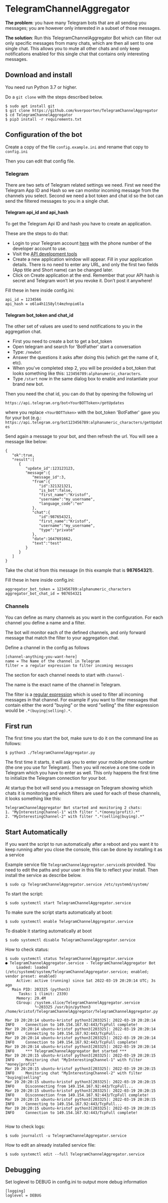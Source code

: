 
# TelegramChannelAggregator

**The problem**: you have many Telegram bots that are all sending you messages; you are however only interested in a subset of those messages.

**The solution**: Run this TelegramChannelAggregator Bot which can filter out only specific messages from many chats, which are then all sent to one single chat. 
This allows you to mute all other chats and only keep notifications enabled for this single chat that contains only interesting messages.

## Download and install

You need run Python 3.7 or higher.

Do a `git clone` with the steps described below.

```
$ sudo apt install git
$ git clone https://github.com/kverpoorten/TelegramChannelAggregator
$ cd TelegramChannelAggregator
$ pip3 install -r requirements.txt
```

## Configuration of the bot

Create a copy of the file `config.example.ini` and rename that copy to `config.ini`

Then you can edit that config file.

### Telegram 
There are two sets of Telegram related settings we need. 
First we need the Telegram App ID and Hash so we can monitor incoming message from the channels you select.
Second we need a bot token and chat id so the bot can send the filtered messages to you in a single chat.

#### Telegram api_id and api_hash
To get the Telegram Api ID and hash you have to create an application.

These are the steps to do that:
-   Login to your Telegram account [here](https://my.telegram.org/) with the phone number of the developer account to use.
-   Visit the [API development tools](https://my.telegram.org/apps)
-   Create a new application window will appear. Fill in your application details. There is no need to enter any URL, and only the first two fields (App title and Short name) can be changed later.
-   Click on Create application at the end. Remember that your API hash is secret and Telegram won’t let you revoke it. Don’t post it anywhere!

Fill these in here inside config.ini:
```
api_id = 1234566
api_hash = o6la4h1158ylt4mzhnpio6la
```

#### Telegram bot_token and chat_id
The other set of values are used to send notifications to you in the aggregation chat.
-   First you need to create a bot to get a bot_token
-   Open telegram and search for 'BotFather' start a conversation
-   Type: `/newbot`
-   Answer the questions it asks after doing this (which get the name of it, etc).
-   When you've completed step 2, you will be provided a bot_token that looks something like this: `123456789:alphanumeric_characters`.
-   Type `/start` now in the same dialog box to enable and instantiate your brand new bot.

Then you need the chat id, you can do that by opening the following url
```
https://api.telegram.org/bot<YourBOTToken>/getUpdates
```
where you replace `<YourBOTToken>` with the bot_token 'BotFather' gave you for your bot (e.g.: `https://api.telegram.org/bot123456789:alphanumeric_characters/getUpdates`

Send again a message to your bot, and then refresh the url. You will see a message like below:
```
{
   "ok":true,
   "result":[
      {
         "update_id":123123123,
         "message":{
            "message_id":3,
            "from":{
               "id":321321321,
               "is_bot":false,
               "first_name":"Kristof",
               "username":"my_username",
               "language_code":"en"
            },
            "chat":{
               "id":987654321,
               "first_name":"Kristof",
               "username":"my_username",
               "type":"private"
            },
            "date":1647691662,
            "text":"test"
         }
      }
   ]
}
```

Take the chat id from this message (in this example that is **987654321**).

Fill these in here inside config.ini:
```
aggregator_bot_token = 123456789:alphanumeric_characters
aggregator_bot_chat_id = 987654321
```

### Channels
You can define as many channels as you want in the configuration. For each channel you define a name and a filter.

The bot will monitor each of the defined channels, and only forward message that match the filter to your aggregation chat.

Define a channel in the config as follows
```
[channel-anything-you-want-here]
name = The Name of the channel in Telegram
filter = a regular expression to filter incoming messages
```
The section for each channel needs to start with `channel-` 

The name is the exact name of the channel in Telegram.

The filter is a [regular expression](https://docs.python.org/3/howto/regex.html) which is used to filter all incoming messages in that channel.
For example if you want to filter messages that contain either the word "buying" or the word "selling" the filter expression would be `.*(buying|selling).*`.

## First run
The first time you start the bot, make sure to do it on the command line as follows:
```
$ python3 ./TelegramChannelAggregator.py
```
The first time it starts, it will ask you to enter your mobile phone number (the one you use for Telegram). Then you will receive a one time code in Telegram which you have to enter as well.
This only happens the first time to initialize the Telegram connection for your bot.

At startup the bot will send you a message on Telegram showing which chats it is monitoring and which filters are used for each of these channels, it looks something like this:
```
TelegramChannelAggregator Bot started and monitoring 2 chats:  
1. "MyInterestingChannel-1" with filter ".*(money|profit).*"  
2. "MyInterestingChannel-2" with filter ".*(selling|buying).*"
```

## Start Automatically
If you want the script to run automatically after a reboot and you want it to keep running after you close the console, this can be done by installing it as a service

Example service file `TelegramChannelAggregator.service`is provided. You need to edit the paths and your user in this file to reflect your install. 
Then install the service as describe below.
```
$ sudo cp TelegramChannelAggregator.service /etc/systemd/system/
```
To start the script:
```
$ sudo systemctl start TelegramChannelAggregator.service
```
To make sure the script starts automatically at boot:
```
$ sudo systemctl enable TelegramChannelAggregator.service
```
To disable it starting automatically at boot
```
$ sudo systemctl disable TelegramChannelAggregator.service
```
How to check status:
```
$ sudo systemctl status TelegramChannelAggregator.service
● TelegramChannelAggregator.service - TelegramChannelAggregator Bot
     Loaded: loaded (/etc/systemd/system/TelegramChannelAggregator.service; enabled; vendor preset: enabled)
     Active: active (running) since Sat 2022-03-19 20:20:14 UTC; 3s ago
   Main PID: 203325 (python3)
      Tasks: 1 (limit: 2339)
     Memory: 29.4M
     CGroup: /system.slice/TelegramChannelAggregator.service
             └─203325 /usr/bin/python3 /home/kristof/TelegramChannelAggregator/TelegramChannelAggregator.py

Mar 19 20:20:14 ubuntu-kristof python3[203325]: 2022-03-19 20:20:14 INFO     Connection to 149.154.167.92:443/TcpFull complete!
Mar 19 20:20:14 ubuntu-kristof python3[203325]: 2022-03-19 20:20:14 INFO     Connecting to 149.154.167.92:443/TcpFull...
Mar 19 20:20:14 ubuntu-kristof python3[203325]: 2022-03-19 20:20:14 INFO     Connection to 149.154.167.92:443/TcpFull complete!
Mar 19 20:20:14 ubuntu-kristof python3[203325]: 2022-03-19 20:20:14 INFO     *** TelegramChannelAggregator Bot started ***
Mar 19 20:20:15 ubuntu-kristof python3[203325]: 2022-03-19 20:20:15 INFO     Monitoring chat "MyInterestingChannel-1" with filter "money|profit"
Mar 19 20:20:15 ubuntu-kristof python3[203325]: 2022-03-19 20:20:15 INFO     Monitoring chat "MyInterestingChannel-2" with filter "buying|selling"
Mar 19 20:20:15 ubuntu-kristof python3[203325]: 2022-03-19 20:20:15 INFO     Disconnecting from 149.154.167.92:443/TcpFull...
Mar 19 20:20:15 ubuntu-kristof python3[203325]: 2022-03-19 20:20:15 INFO     Disconnection from 149.154.167.92:443/TcpFull complete!
Mar 19 20:20:15 ubuntu-kristof python3[203325]: 2022-03-19 20:20:15 INFO     Connecting to 149.154.167.92:443/TcpFull...
Mar 19 20:20:15 ubuntu-kristof python3[203325]: 2022-03-19 20:20:15 INFO     Connection to 149.154.167.92:443/TcpFull complete!


```

How to check logs:
```
$ sudo journalctl -u TelegramChannelAggregator.service 
```

How to edit an already installed service file:
```
$ sudo systemctl edit --full TelegramChannelAggregator.service 
```

## Debugging

Set loglevel to DEBUG in config.ini to output more debug information
```
[logging]
loglevel = DEBUG
```

